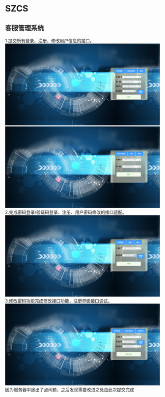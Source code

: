 # SZCS
客服管理系统
------
1.提交所有登录，注册，修改用户信息的接口。<br>
![image](images/register.png)<br>
![image](images/login.png)<br>
2.完成密码登录/验证码登录、注册、用户密码修改的接口适配。<br>
![image](images/vc.png)<br>
3.修改密码功能完成修改接口功能，注册界面接口调试。<br>
![image](images/update.png)
因为服务器中途出了点问题，之后发现需要改进之处由此次提交完成

